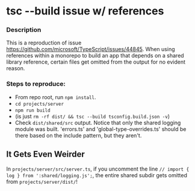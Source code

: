 # tsc --build issue w/ references

### Description
This is a reproduction of issue https://github.com/microsoft/TypeScript/issues/44845.  When using references within a monorepo to build an app that depends on a shared library reference, certain files get omitted from the output for no evident reason.

### Steps to reproduce:

* From repo root, run `npm install`.
* `cd projects/server`
* `npm run build`
* (is just `rm -rf dist/ && tsc --build tsconfig.build.json -v`)
* Check `dist/shared/src` output.  Notice that only the shared logging module was built.  'errors.ts' and 'global-type-overrides.ts' should be there based on the include pattern, but they aren't.

## It Gets Even Weirder

In `projects/server/src/server.ts`, if you uncomment the line `// import { log } from ':shared/logging.js';`, the entire shared subdir gets omitted from `projects/server/dist/`!